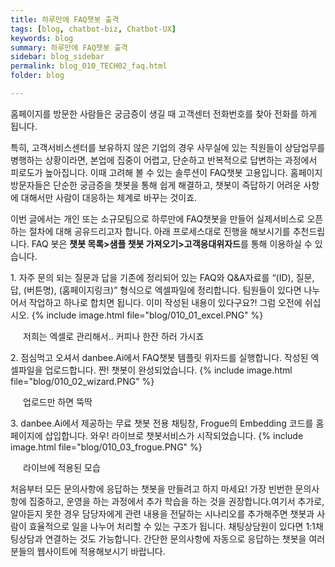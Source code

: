 ```yaml
---
title: 하루만에 FAQ챗봇 출격
tags: [blog, chatbot-biz, Chatbot-UX]
keywords: blog
summary: 하루만에 FAQ챗봇 출격 
sidebar: blog_sidebar
permalink: blog_010_TECH02_faq.html
folder: blog

---
```

홈페이지를 방문한 사람들은 궁금증이 생길 때 고객센터 전화번호를 찾아 전화를 하게 됩니다.

특히, 고객서비스센터를 보유하지 않은 기업의 경우 사무실에 있는 직원들이 상담업무를 병행하는 상황이라면, 본업에 집중이 어렵고, 단순하고 반복적으로 답변하는 과정에서 피로도가 높아집니다.
이때 고려해 볼 수 있는 솔루션이 FAQ챗봇 고용입니다. 홈페이지 방문자들은 단순한 궁금증을 챗봇을 통해 쉽게 해결하고, 챗봇이 즉답하기 어려운 사항에 대해서만 사람이 대응하는 체계로 바꾸는 것이죠.

이번 글에서는 개인 또는 소규모팀으로 하루만에 FAQ챗봇을 만들어 실제서비스로 오픈하는 절차에 대해 공유드리고자 합니다. 아래 프로세스대로 진행을 해보시기를 추천드립니다.
FAQ 봇은 **챗봇 목록>샘플 챗봇 가져오기>고객응대위자드**를 통해 이용하실 수 있습니다.

<span>1.</span>  자주 문의 되는 질문과 답을 기존에 정리되어 있는 FAQ와 Q&A자료를 “(ID), 질문, 답, (버튼명), (홈페이지링크)” 형식으로 엑셀파일에 정리합니다. 팀원들이 있다면 나누어서 작업하고 하나로 합치면 됩니다. 이미 작성된 내용이 있다구요?! 그럼 오전에 쉬십시오.   {% include image.html file="blog/010_01_excel.PNG" %}<figcaption style="padding-left:20px">저희는 엑셀로 관리해서.. 커피나 한잔 하러 가시죠</figcaption>


<span>2.</span>  점심먹고 오셔서 danbee.Ai에서 FAQ챗봇 템플릿 위자드를 실행합니다. 작성된 엑셀파일을 업로드합니다. 짠! 챗봇이 완성되었습니다. {% include image.html file="blog/010_02_wizard.PNG" %}<figcaption style="padding-left:20px">업로드만 하면 뚝딱</figcaption>


<span>3.</span>  danbee.Ai에서 제공하는 무료 챗봇 전용 채팅창, Frogue의 Embedding 코드를 홈페이지에 삽입합니다. 와우! 라이브로 챗봇서비스가 시작되었습니다. {% include image.html file="blog/010_03_frogue.PNG" %}<figcaption style="padding-left:20px">라이브에 적용된 모습</figcaption>


처음부터 모든 문의사항에 응답하는 챗봇을 만들려고 하지 마세요! 가장 빈번한 문의사항에 집중하고, 운영을 하는 과정에서 추가 학습을 하는 것을 권장합니다.여기서 추가로, 알아듣지 못한 경우 담당자에게 관련 내용을 전달하는 시나리오를 추가해주면 챗봇과 사람이 효율적으로 일을 나누어 처리할 수 있는 구조가 됩니다. 채팅상담원이 있다면 1:1채팅상담과 연결하는 것도 가능합니다. 간단한 문의사항에 자동으로 응답하는 챗봇을 여러분들의 웹사이트에 적용해보시기 바랍니다.